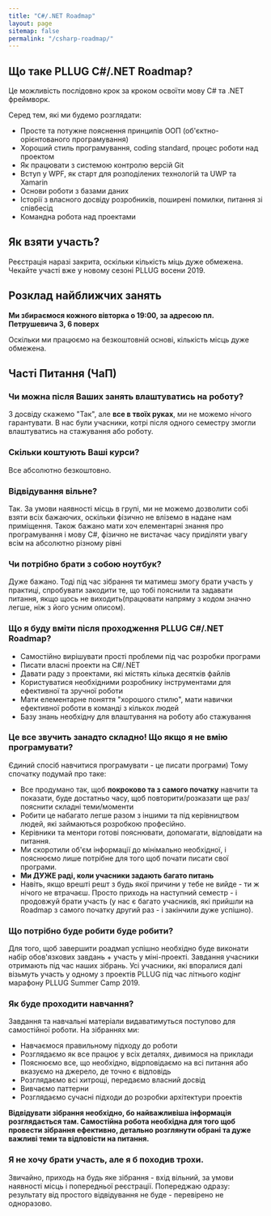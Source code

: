 ```yaml
---
title: "C#/.NET Roadmap"
layout: page
sitemap: false
permalink: "/csharp-roadmap/"
---
```


## Що таке PLLUG C#/.NET Roadmap?

Це можливість послідовно крок за кроком освоїти мову С# та .NET фреймворк. 

Серед тем, які ми будемо розглядати:
 * Просте та потужне пояснення принципів ООП (об'єктно-орієнтованого програмування)
 * Хороший стиль програмування, coding standard, процес роботи над проектом
 * Як працювати з системою контролю версій Git
 * Вступ у WPF, як старт для розподілених технологій та UWP та Xamarin
 * Основи роботи з базами даних
 * Історії з власного досвіду розробників, поширені помилки, питання зі співбесід 
 * Командна робота над проектами 

## Як взяти участь?
Реєстрація наразі закрита, оскільки кількість міць дуже обмежена. Чекайте участі вже у новому сезоні PLLUG восени 2019.
 
## Розклад найближчих занять

**Ми збираємося кожного вівторка о 19:00, за адресою пл. Петрушевича 3, 6 поверх**   

Оскільки ми працюємо на безкоштовній основі, кількість місць дуже обмежена.

## Часті Питання (ЧаП)
### Чи можна після Ваших занять влаштуватись на роботу?

З досвіду скажемо  "Так", але **все в твоїх руках**, ми не можемо нічого гарантувати. В нас були учасники, котрі після одного семестру змогли влаштуватись на стажування або роботу.

### Скільки коштують Ваші курси?

Все абсолютно безкоштовно.

### Відвідування вільне?

Так. За умови наявності місць в групі, ми не можемо дозволити собі взяти всіх бажаючих, оскільки фізично не вліземо в надане нам приміщення.
Також бажано мати хоч елементарні знання про програмування і мову C#, фізично не вистачає часу приділяти увагу всім на абсолютно різному рівні

### Чи потрібно брати з собою ноутбук?

Дуже бажано. Тоді під час зібрання ти матимеш змогу брати участь у практиці, спробувати закодити те, що тобі пояснили та задавати питання, якщо щось не виходить(працювати напряму з кодом значно легше, ніж з його усним описом).

### Що я буду вміти після проходження PLLUG C#/.NET Roadmap?
 * Самостійно вирішувати прості проблеми під час розробки програми 
 * Писати власні проекти на C#/.NET
 * Давати раду з проектами, які містять кілька десятків файлів
 * Користуватися необхідними розробнику інструментами для ефективної та зручної роботи
 * Мати елементарне поняття "хорошого стилю", мати навички ефективної роботи в команді з кількох людей
 * Базу знань необхідну для влаштування на роботу або стажування
 
### Це все звучить занадто складно! Що якщо я не вмію програмувати?
Єдиний спосіб навчитися програмувати - це писати програми) Тому спочатку подумай про таке:

 * Все продумано так, щоб **покроково та з самого початку** навчити та показати, буде достатньо часу, щоб повторити/розказати ще раз/пояснити складні теми/моменти
 * Робити це набагато легше разом з іншими та під керівництвом людей, які займаються розробкою професійно.
 * Керівники та ментори готові пояснювати, допомагати, відповідати на питання.
 * Ми скоротили об'єм інформації до мінімально необхідної, і пояснюємо лише потрібне для того щоб почати писати свої програми.
 * **Ми ДУЖЕ раді, коли учасники задають багато питань**
 * Навіть, якщо врешті решт з будь якої причини у тебе не вийде - ти ж нічого не втрачаєш. Просто приходь на наступний семестр - і продовжуй брати участь (у нас є багато учасників, які прийшли на Roadmap з самого початку другий раз - і закінчили дуже успішно).
 
### Що потрібно буде робити буде робити?

Для того, щоб завершити роадмап успішно необхідно буде виконати набір обов'язкових завдань + участь у міні-проекті. Завдання учасники отримають під час наших зібрань.
Усі учасники, які впоралися далі візьмуть участь у одному з проектів PLLUG під час літнього кодінг марафону PLLUG Summer Camp 2019.

### Як буде проходити навчання?

Завдання та навчальні матеріали видаватимуться поступово для самостійної роботи. На зібраннях ми: 
  
  * Навчаємося правильному підходу до роботи
  * Розглядаємо як все працює у всіх деталях, дивимося на приклади
  * Пояснюємо все, що необхідно, відрповідаємо на всі питання або вказуємо на джерело, де точно є відповідь
  * Розглядаємо всі хитрощі, передаємо власний досвід
  * Вивчаємо паттерни
  * Розглядаємо сучасні підходи до розробки архітектури проектів

**Відвідувати зібрання необхідно, бо найважливіша інформація розглядається там. Самостійна робота необхідна для того щоб провести зібрання ефективно, детально розглянути обрані та дуже важливі теми та відповісти на питання.** 


### Я не хочу брати участь, але я б походив трохи.

Звичайно, приходь на будь яке зібрання - вхід вільний, за умови наявності місць і попередньої реєстрації. Попереджаю одразу: результату від простого відвідування не буде - перевірено не одноразово. 
